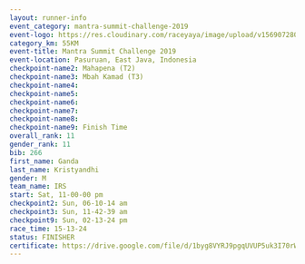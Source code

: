 ```yaml
---
layout: runner-info 
event_category: mantra-summit-challenge-2019 
event-logo: https://res.cloudinary.com/raceyaya/image/upload/v1569072809/logo/mantra-image_segrbx.jpg
category_km: 55KM 
event-title: Mantra Summit Challenge 2019 
event-location: Pasuruan, East Java, Indonesia 
checkpoint-name2: Mahapena (T2) 
checkpoint-name3: Mbah Kamad (T3) 
checkpoint-name4: 
checkpoint-name5: 
checkpoint-name6: 
checkpoint-name7: 
checkpoint-name8: 
checkpoint-name9: Finish Time
overall_rank: 11
gender_rank: 11
bib: 266
first_name: Ganda
last_name: Kristyandhi
gender: M
team_name: IRS
start: Sat, 11-00-00 pm
checkpoint2: Sun, 06-10-14 am
checkpoint3: Sun, 11-42-39 am
checkpoint9: Sun, 02-13-24 pm
race_time: 15-13-24
status: FINISHER
certificate: https://drive.google.com/file/d/1byg8VYRJ9pgqUVUP5uk3I70rW6aDFBGY/view?usp=sharing
---
```

